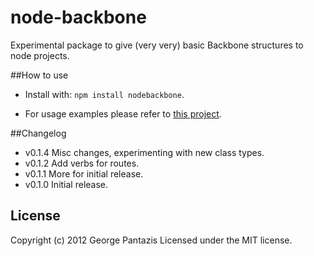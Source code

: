 node-backbone
=============

Experimental package to give (very very) basic Backbone structures to node projects.

##How to use

* Install with: ```npm install nodebackbone```.

* For usage examples please refer to [this project](https://github.com/gcpantazis/node-backbone-boilerplate).


##Changelog

* v0.1.4 Misc changes, experimenting with new class types.
* v0.1.2 Add verbs for routes.
* v0.1.1 More for initial release.
* v0.1.0 Initial release.

## License
Copyright (c) 2012 George Pantazis
Licensed under the MIT license.

